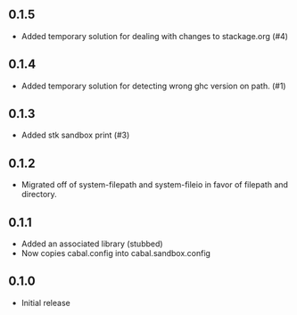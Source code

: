 ## 0.1.5

* Added temporary solution for dealing with changes to stackage.org (#4)

## 0.1.4

* Added temporary solution for detecting wrong ghc version on path. (#1)

## 0.1.3

* Added stk sandbox print (#3)

## 0.1.2

* Migrated off of system-filepath and system-fileio
  in favor of filepath and directory.

## 0.1.1

* Added an associated library (stubbed)
* Now copies cabal.config into cabal.sandbox.config

## 0.1.0

* Initial release
